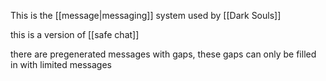 This is the [[message|messaging]] system used by [[Dark Souls]]

this is a version of [[safe chat]]

there are pregenerated messages with gaps, these gaps can only be filled in with limited messages
